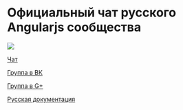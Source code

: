 Официальный чат русского Angularjs сообщества
====

![](https://angularjs.org/img/AngularJS-large.png)

[Чат](https://gitter.im/AngularjsRUS/chat)

[Группа в ВК](http://vk.com/angularjs)

[Группа в G+](https://plus.google.com/communities/109003572589840580141)

[Русская документация](https://github.com/maksimr/angular-doc)
